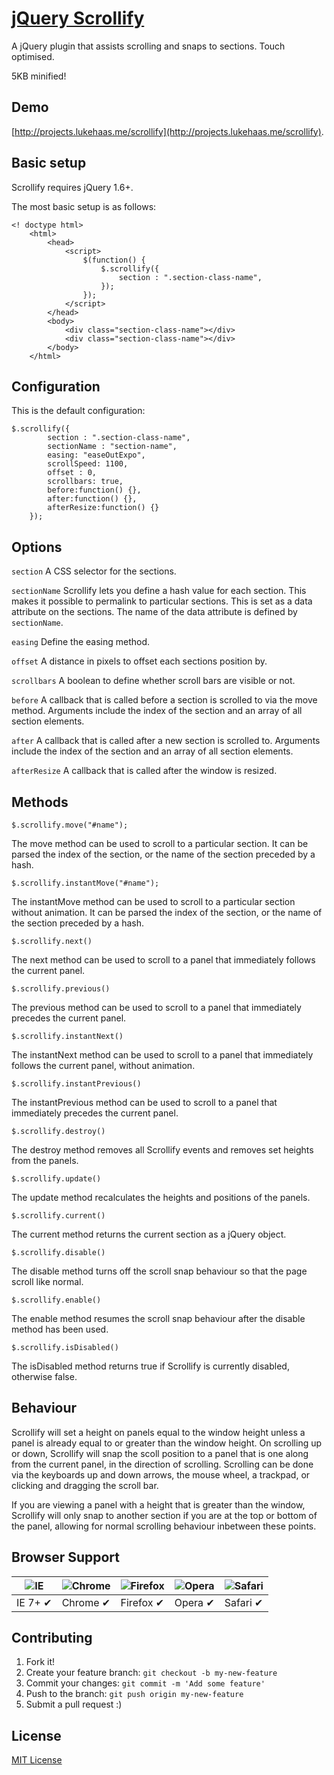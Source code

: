 # [jQuery Scrollify](http://projects.lukehaas.me/scrollify)

A jQuery plugin that assists scrolling and snaps to sections. Touch optimised. 

5KB minified!

## Demo

[http://projects.lukehaas.me/scrollify](http://projects.lukehaas.me/scrollify).

## Basic setup

Scrollify requires jQuery 1.6+.

The most basic setup is as follows:

```
<! doctype html>
	<html>
		<head>
			<script>
				$(function() {
					$.scrollify({
						section : ".section-class-name",
					});
				});
			</script>
		</head>
		<body>
			<div class="section-class-name"></div>
			<div class="section-class-name"></div>
		</body>
	</html>
```

## Configuration

This is the default configuration:

```
$.scrollify({
		section : ".section-class-name",
		sectionName : "section-name",
		easing: "easeOutExpo",
		scrollSpeed: 1100,
		offset : 0,
		scrollbars: true,
		before:function() {},
		after:function() {},
		afterResize:function() {}
	});
```

## Options

`section`
A CSS selector for the sections.

`sectionName`
Scrollify lets you define a hash value for each section. This makes it possible to permalink to particular sections. This is set as a data attribute on the sections. The name of the data attribute is defined by `sectionName`.

`easing`
Define the easing method.

`offset`
A distance in pixels to offset each sections position by.

`scrollbars`
A boolean to define whether scroll bars are visible or not.

`before`
A callback that is called before a section is scrolled to via the move method. Arguments include the index of the section and an array of all section elements.

`after`
A callback that is called after a new section is scrolled to. Arguments include the index of the section and an array of all section elements.

`afterResize`
A callback that is called after the window is resized.

## Methods

`$.scrollify.move("#name");`

The move method can be used to scroll to a particular section. It can be parsed the index of the section, or the name of the section preceded by a hash.

`$.scrollify.instantMove("#name");`

The instantMove method can be used to scroll to a particular section without animation. It can be parsed the index of the section, or the name of the section preceded by a hash.

`$.scrollify.next()`

The next method can be used to scroll to a panel that immediately follows the current panel.

`$.scrollify.previous()`

The previous method can be used to scroll to a panel that immediately precedes the current panel.

`$.scrollify.instantNext()`

The instantNext method can be used to scroll to a panel that immediately follows the current panel, without animation.

`$.scrollify.instantPrevious()`

The instantPrevious method can be used to scroll to a panel that immediately precedes the current panel.

`$.scrollify.destroy()`

The destroy method removes all Scrollify events and removes set heights from the panels.

`$.scrollify.update()`

The update method recalculates the heights and positions of the panels.

`$.scrollify.current()`

The current method returns the current section as a jQuery object.

`$.scrollify.disable()`

The disable method turns off the scroll snap behaviour so that the page scroll like normal.

`$.scrollify.enable()`

The enable method resumes the scroll snap behaviour after the disable method has been used.

`$.scrollify.isDisabled()`

The isDisabled method returns true if Scrollify is currently disabled, otherwise false.

## Behaviour

Scrollify will set a height on panels equal to the window height unless a panel is already equal to or greater than the window height. On scrolling up or down, Scrollify will snap the scoll position to a panel that is one along from the current panel, in the direction of scrolling. Scrolling can be done via the keyboards up and down arrows, the mouse wheel, a trackpad, or clicking and dragging the scroll bar. 

If you are viewing a panel with a height that is greater than the window, Scrollify will only snap to another section if you are at the top or bottom of the panel, allowing for normal scrolling behaviour inbetween these points.

## Browser Support

![IE](https://raw.github.com/alrra/browser-logos/master/internet-explorer/internet-explorer_48x48.png) | ![Chrome](https://raw.github.com/alrra/browser-logos/master/chrome/chrome_48x48.png) | ![Firefox](https://raw.github.com/alrra/browser-logos/master/firefox/firefox_48x48.png) | ![Opera](https://raw.github.com/alrra/browser-logos/master/opera/opera_48x48.png) | ![Safari](https://raw.github.com/alrra/browser-logos/master/safari/safari_48x48.png)
--- | --- | --- | --- | --- |
IE 7+ ✔ | Chrome ✔ | Firefox ✔ | Opera ✔ | Safari ✔ |

## Contributing

1. Fork it!
2. Create your feature branch: `git checkout -b my-new-feature`
3. Commit your changes: `git commit -m 'Add some feature'`
4. Push to the branch: `git push origin my-new-feature`
5. Submit a pull request :)


## License

[MIT License](https://github.com/lukehaas/Scrollify/blob/master/LICENSE)

